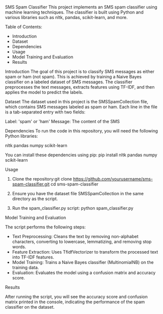 SMS Spam Classifier
This project implements an SMS spam classifier using machine learning techniques. The classifier is built using Python and various libraries such as nltk, pandas, scikit-learn, and more.

Table of Contents:
- Introduction
- Dataset
- Dependencies
- Usage
- Model Training and Evaluation
- Results


Introduction
The goal of this project is to classify SMS messages as either spam or ham (not spam). This is achieved by training a Naive Bayes classifier on a labeled dataset of SMS messages. The classifier preprocesses the text messages, extracts features using TF-IDF, and then applies the model to predict the labels.


Dataset
The dataset used in this project is the SMSSpamCollection file, which contains SMS messages labeled as spam or ham. Each line in the file is a tab-separated entry with two fields:

Label: 'spam' or 'ham'
Message: The content of the SMS


Dependencies
To run the code in this repository, you will need the following Python libraries:

nltk
pandas
numpy
scikit-learn

You can install these dependencies using pip: pip install nltk pandas numpy scikit-learn

Usage

1. Clone the repository:git clone https://github.com/yourusername/sms-spam-classifier.git
                        cd sms-spam-classifier

2. Ensure you have the dataset file SMSSpamCollection in the same directory as the script.

3. Run the spam_classifier.py script: python spam_classifier.py


Model Training and Evaluation

The script performs the following steps:

- Text Preprocessing: Cleans the text by removing non-alphabet characters, converting to lowercase, lemmatizing, and removing stop words.
- Feature Extraction: Uses TfidfVectorizer to transform the processed text into TF-IDF features.
- Model Training: Trains a Naive Bayes classifier (MultinomialNB) on the training data.
- Evaluation: Evaluates the model using a confusion matrix and accuracy score.


Results

After running the script, you will see the accuracy score and confusion matrix printed in the console, indicating the performance of the spam classifier on the dataset.
